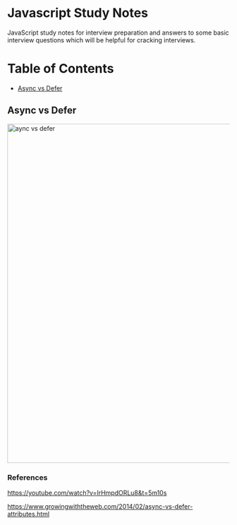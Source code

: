 # Javascript Study Notes

JavaScript study notes for interview preparation and answers to some basic interview questions which will be helpful for cracking interviews.

# Table of Contents
- [Async vs Defer](#async-vs-defer)


## Async vs Defer
<img width="768" alt="aync vs defer" src="https://user-images.githubusercontent.com/19211475/205461042-f046efb3-00fd-49f9-a391-c73b6bb39219.png">

### References

https://youtube.com/watch?v=IrHmpdORLu8&t=5m10s

https://www.growingwiththeweb.com/2014/02/async-vs-defer-attributes.html

